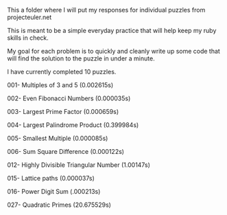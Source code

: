 This a folder where I will put my responses for individual puzzles from projecteuler.net

This is meant to be a simple everyday practice that will help keep my ruby skills in check.

My goal for each problem is to quickly and cleanly write up some code that will find the solution to the puzzle in under a minute.

I have currently completed 10 puzzles.

001- Multiples of 3 and 5 (0.002615s)

002- Even Fibonacci Numbers (0.000035s)

003- Largest Prime Factor (0.000659s)

004- Largest Palindrome Product (0.399984s)

005- Smallest Multiple (0.000085s)

006- Sum Square Difference (0.000122s)

012- Highly Divisible Triangular Number (1.00147s)

015- Lattice paths (0.000037s)

016- Power Digit Sum (.000213s)

027- Quadratic Primes (20.675529s)
